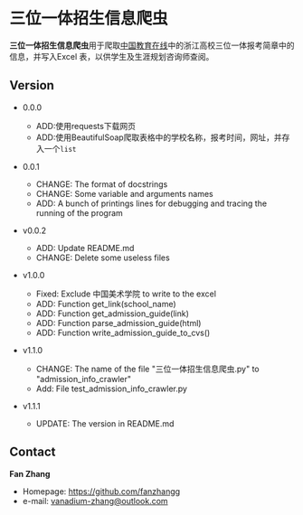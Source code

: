 三位一体招生信息爬虫
====

**三位一体招生信息爬虫**用于爬取[中国教育在线](http://www.eol.cn/html/g/zjswyt/)中的浙江高校三位一体报考简章中的信息，并写入Excel
表，以供学生及生涯规划咨询师查阅。

## Version
- 0.0.0
    - ADD:使用requests下载网页
    - ADD:使用BeautifulSoap爬取表格中的学校名称，报考时间，网址，并存入一个`list`
    
- 0.0.1
    - CHANGE: The format of docstrings
    - CHANGE: Some variable and arguments names
    - ADD: A bunch of printings lines for debugging and tracing the running of the program
    
- v0.0.2
    - ADD: Update README.md
    - CHANGE: Delete some useless files

- v1.0.0
    - Fixed: Exclude 中国美术学院 to write to the excel
    - ADD: Function get_link(school_name)
    - ADD: Function get_admission_guide(link)
    - ADD: Function parse_admission_guide(html)
    - ADD: Function write_admission_guide_to_cvs()

- v1.1.0
    - CHANGE: The name of the file "三位一体招生信息爬虫.py" to "admission_info_crawler"
    - Add: File test_admission_info_crawler.py
    
- v1.1.1
    - UPDATE: The version in README.md

## Contact
**Fan Zhang**
- Homepage: https://github.com/fanzhangg
- e-mail: vanadium-zhang@outlook.com